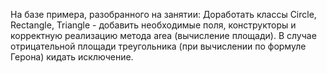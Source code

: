 На базе примера, разобранного на занятии:
Доработать классы Circle, Rectangle, Triangle - добавить необходимые поля, конструкторы и корректную реализацию метода area (вычисление площади).
В случае отрицательной площади треугольника (при вычислении по формуле Герона) кидать исключение.
